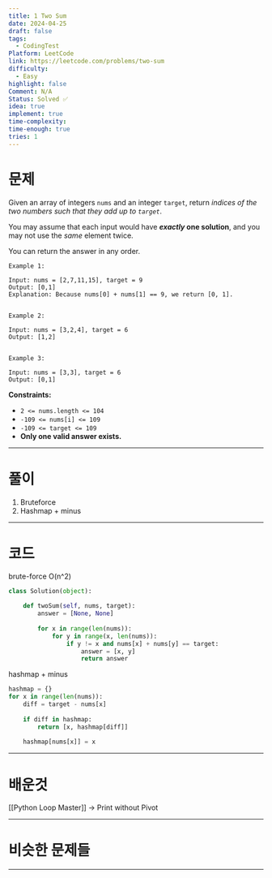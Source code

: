 ```yaml
---
title: 1 Two Sum
date: 2024-04-25
draft: false
tags:
  - CodingTest
Platform: LeetCode
link: https://leetcode.com/problems/two-sum
difficulty:
  - Easy
highlight: false
Comment: N/A
Status: Solved ✅
idea: true
implement: true
time-complexity: 
time-enough: true
tries: 1
---
```

# 문제
Given an array of integers `nums` and an integer `target`, return _indices of the two numbers such that they add up to `target`_.

You may assume that each input would have **_exactly_ one solution**, and you may not use the _same_ element twice.

You can return the answer in any order.

```
Example 1:

Input: nums = [2,7,11,15], target = 9
Output: [0,1]
Explanation: Because nums[0] + nums[1] == 9, we return [0, 1].


Example 2:

Input: nums = [3,2,4], target = 6
Output: [1,2]


Example 3:

Input: nums = [3,3], target = 6
Output: [0,1]
```

**Constraints:**
- `2 <= nums.length <= 104`
- `-109 <= nums[i] <= 109`
- `-109 <= target <= 109`
- **Only one valid answer exists.**



___

# 풀이
1. Bruteforce
2. Hashmap + minus

____

# 코드
brute-force O(n^2)
```python
class Solution(object):  

    def twoSum(self, nums, target):  
	    answer = [None, None]  
  
        for x in range(len(nums)):  
            for y in range(x, len(nums)):  
                if y != x and nums[x] + nums[y] == target:  
                    answer = [x, y]  
                    return answer
```

hashmap + minus
```python
hashmap = {}  
for x in range(len(nums)):  
    diff = target - nums[x]  
  
    if diff in hashmap:  
        return [x, hashmap[diff]]  
  
    hashmap[nums[x]] = x
```




___


# 배운것
[[Python Loop Master]]  → Print without Pivot




---


# 비슷한 문제들






___
